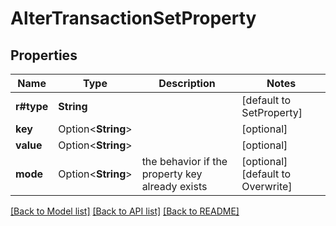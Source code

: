 # AlterTransactionSetProperty

## Properties

Name | Type | Description | Notes
------------ | ------------- | ------------- | -------------
**r#type** | **String** |  | [default to SetProperty]
**key** | Option<**String**> |  | [optional]
**value** | Option<**String**> |  | [optional]
**mode** | Option<**String**> | the behavior if the property key already exists | [optional][default to Overwrite]

[[Back to Model list]](../README.md#documentation-for-models) [[Back to API list]](../README.md#documentation-for-api-endpoints) [[Back to README]](../README.md)


